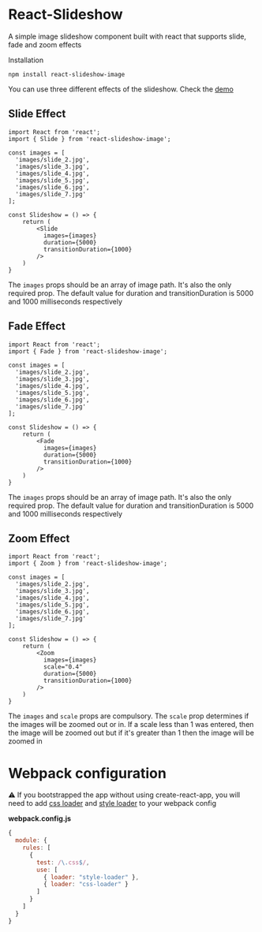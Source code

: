 # React-Slideshow

A simple image slideshow component built with react that supports slide, fade and zoom effects

Installation
```
npm install react-slideshow-image
```

You can use three different effects of the slideshow. Check the [demo](https://react-slideshow.herokuapp.com)

## Slide Effect
```
import React from 'react';
import { Slide } from 'react-slideshow-image';

const images = [
  'images/slide_2.jpg',
  'images/slide_3.jpg',
  'images/slide_4.jpg',
  'images/slide_5.jpg',
  'images/slide_6.jpg',
  'images/slide_7.jpg'
];

const Slideshow = () => {
    return (
        <Slide
          images={images}
          duration={5000}
          transitionDuration={1000}
        />
    )
}
```
The `images` props should be an array of image path. It's also the only required prop. The default value for duration and transitionDuration is 5000 and 1000 milliseconds respectively

## Fade Effect
```
import React from 'react';
import { Fade } from 'react-slideshow-image';

const images = [
  'images/slide_2.jpg',
  'images/slide_3.jpg',
  'images/slide_4.jpg',
  'images/slide_5.jpg',
  'images/slide_6.jpg',
  'images/slide_7.jpg'
];

const Slideshow = () => {
    return (
        <Fade
          images={images}
          duration={5000}
          transitionDuration={1000}
        />
    )
}
```
The `images` props should be an array of image path. It's also the only required prop. The default value for duration and transitionDuration is 5000 and 1000 milliseconds respectively

## Zoom Effect
```
import React from 'react';
import { Zoom } from 'react-slideshow-image';

const images = [
  'images/slide_2.jpg',
  'images/slide_3.jpg',
  'images/slide_4.jpg',
  'images/slide_5.jpg',
  'images/slide_6.jpg',
  'images/slide_7.jpg'
];

const Slideshow = () => {
    return (
        <Zoom
          images={images}
          scale="0.4"
          duration={5000}
          transitionDuration={1000}
        />
    )
}
```
The `images` and `scale` props are compulsory. The `scale` prop determines if the images will be zoomed out or in. If a scale less than 1 was entered, then the image will be zoomed out but if it's greater than 1 then the image will be zoomed in

# Webpack configuration
⚠️  If you bootstrapped the app without using create-react-app, you will need to add [css loader](https://github.com/webpack-contrib/css-loader) and [style loader](https://github.com/webpack-contrib/style-loader) to your webpack config

**webpack.config.js**
```js
{
  module: {
    rules: [
      {
        test: /\.css$/,
        use: [
          { loader: "style-loader" },
          { loader: "css-loader" }
        ]
      }
    ]
  }
}
```